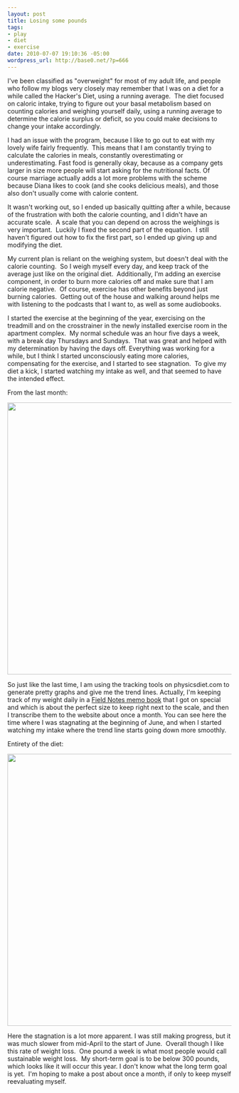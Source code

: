 ```yaml
--- 
layout: post
title: Losing some pounds
tags: 
- play
- diet
- exercise
date: 2010-07-07 19:10:36 -05:00
wordpress_url: http://base0.net/?p=666
---
```

I've been classified as "overweight" for most of my adult life, and people who follow my blogs very closely may remember that I was on a diet for a while called the Hacker's Diet, using a running average.  The diet focused on caloric intake, trying to figure out your basal metabolism based on counting calories and weighing yourself daily, using a running average to determine the calorie surplus or deficit, so you could make decisions to change your intake accordingly.

I had an issue with the program, because I like to go out to eat with my lovely wife fairly frequently.  This means that I am constantly trying to calculate the calories in meals, constantly overestimating or underestimating. Fast food is generally okay, because as a company gets larger in size more people will start asking for the nutritional facts. Of course marriage actually adds a lot more problems with the scheme because Diana likes to cook (and she cooks delicious meals), and those also don't usually come with calorie content.

It wasn't working out, so I ended up basically quitting after a while, because of the frustration with both the calorie counting, and I didn't have an accurate scale.  A scale that you can depend on across the weighings is very important.  Luckily I fixed the second part of the equation.  I still haven't figured out how to fix the first part, so I ended up giving up and modifying the diet.

My current plan is reliant on the weighing system, but doesn't deal with the calorie counting.  So I weigh myself every day, and keep track of the average just like on the original diet.  Additionally, I'm adding an exercise component, in order to burn more calories off and make sure that I am calorie negative.  Of course, exercise has other benefits beyond just burning calories.  Getting out of the house and walking around helps me with listening to the podcasts that I want to, as well as some audiobooks.

I started the exercise at the beginning of the year, exercising on the treadmill and on the crosstrainer in the newly installed exercise room in the apartment complex.  My normal schedule was an hour five days a week, with a break day Thursdays and Sundays.  That was great and helped with my determination by having the days off. Everything was working for a while, but I think I started unconsciously eating more calories, compensating for the exercise, and I started to see stagnation.  To give my diet a kick, I started watching my intake as well, and that seemed to have the intended effect.

From the last month:

<a href="http://base0.net/wp-content/uploads/2010/07/30days.jul_.png"><img class="alignnone size-full wp-image-667" title="Diet progress for June" src="http://base0.net/wp-content/uploads/2010/07/30days.jul_.png" alt="" width="610" /></a>

So just like the last time, I am using the tracking tools on physicsdiet.com to generate pretty graphs and give me the trend lines. Actually, I'm keeping track of my weight daily in a <a href="http://fieldnotesbrand.com/">Field Notes memo book</a> that I got on special and which is about the perfect size to keep right next to the scale, and then I transcribe them to the website about once a month. You can see here the time where I was stagnating at the beginning of June, and when I started watching my intake where the trend line starts going down more smoothly.

Entirety of the diet:

<a href="http://base0.net/wp-content/uploads/2010/07/year.jul_.png"><img class="alignnone size-full wp-image-668" title="Diet progress - Jan to July" src="http://base0.net/wp-content/uploads/2010/07/year.jul_.png" alt="" width="610" /></a>

Here the stagnation is a lot more apparent. I was still making progress, but it was much slower from mid-April to the start of June.  Overall though I like this rate of weight loss.  One pound a week is what most people would call sustainable weight loss.  My short-term goal is to be below 300 pounds, which looks like it will occur this year. I don't know what the long term goal is yet.  I'm hoping to make a post about once a month, if only to keep myself reevaluating myself.
